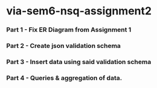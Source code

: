 # via-sem6-nsq-assignment2

### Part 1 - Fix ER Diagram from Assignment 1
### Part 2 - Create json validation schema
### Part 3 - Insert data using said validation schema
### Part 4 - Queries & aggregation of data.

